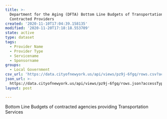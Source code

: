 ```yaml
---
title: >-
  Department for the Aging (DFTA) Bottom Line Budgets of Transportation Services
  Contracted Providers
created: '2020-11-10T17:04:39.158135'
modified: '2020-11-20T17:18:18.553709'
state: active
type: dataset
tags:
  - Provider Name
  - Provider Type
  - Servicename
  - Sponsorname
groups:
  - Local Government
csv_url: 'https://data.cityofnewyork.us/api/views/pz9j-6fgq/rows.csv?accessType=DOWNLOAD'
json_url: >-
  https://data.cityofnewyork.us/api/views/pz9j-6fgq/rows.json?accessType=DOWNLOAD
layout: post

---
```

Bottom Line Budgets of contracted agencies providing Transportation Services

